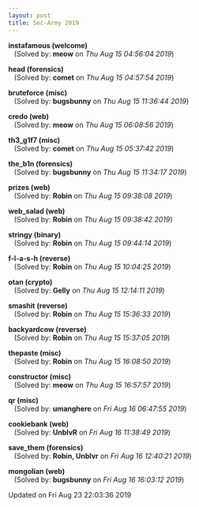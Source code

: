 ```yaml
---
layout: post
title: Sec-Army 2019
---
```


<!--break-->

**instafamous (welcome)**  
&nbsp;&nbsp;&nbsp;(Solved by: **meow** on _Thu Aug 15 04:56:04 2019_)  
  
**head (forensics)**  
&nbsp;&nbsp;&nbsp;(Solved by: **comet** on _Thu Aug 15 04:57:54 2019_)  
  
**bruteforce (misc)**  
&nbsp;&nbsp;&nbsp;(Solved by: **bugsbunny** on _Thu Aug 15 11:36:44 2019_)  
  
**credo (web)**  
&nbsp;&nbsp;&nbsp;(Solved by: **meow** on _Thu Aug 15 06:08:56 2019_)  
  
**th3_g1f7 (misc)**  
&nbsp;&nbsp;&nbsp;(Solved by: **comet** on _Thu Aug 15 05:37:42 2019_)  
  
**the_b1n (forensics)**  
&nbsp;&nbsp;&nbsp;(Solved by: **bugsbunny** on _Thu Aug 15 11:34:17 2019_)  
  
**prizes (web)**  
&nbsp;&nbsp;&nbsp;(Solved by: **Robin** on _Thu Aug 15 09:38:08 2019_)  
  
**web_salad (web)**  
&nbsp;&nbsp;&nbsp;(Solved by: **Robin** on _Thu Aug 15 09:38:42 2019_)  
  
**stringy (binary)**  
&nbsp;&nbsp;&nbsp;(Solved by: **Robin** on _Thu Aug 15 09:44:14 2019_)  
  
**f-l-a-s-h (reverse)**  
&nbsp;&nbsp;&nbsp;(Solved by: **Robin** on _Thu Aug 15 10:04:25 2019_)  
  
**otan (crypto)**  
&nbsp;&nbsp;&nbsp;(Solved by: **Gelly** on _Thu Aug 15 12:14:11 2019_)  
  
**smashit (reverse)**  
&nbsp;&nbsp;&nbsp;(Solved by: **Robin** on _Thu Aug 15 15:36:33 2019_)  
  
**backyardcow (reverse)**  
&nbsp;&nbsp;&nbsp;(Solved by: **Robin** on _Thu Aug 15 15:37:05 2019_)  
  
**thepaste (misc)**  
&nbsp;&nbsp;&nbsp;(Solved by: **Robin** on _Thu Aug 15 16:08:50 2019_)  
  
**constructor (misc)**  
&nbsp;&nbsp;&nbsp;(Solved by: **meow** on _Thu Aug 15 16:57:57 2019_)  
  
**qr (misc)**  
&nbsp;&nbsp;&nbsp;(Solved by: **umanghere** on _Fri Aug 16 06:47:55 2019_)  
  
**cookiebank (web)**  
&nbsp;&nbsp;&nbsp;(Solved by: **UnblvR** on _Fri Aug 16 11:38:49 2019_)  
  
**save_them (forensics)**  
&nbsp;&nbsp;&nbsp;(Solved by: **Robin, Unblvr** on _Fri Aug 16 12:40:21 2019_)  
  
**mongolian (web)**  
&nbsp;&nbsp;&nbsp;(Solved by: **bugsbunny** on _Fri Aug 16 16:03:12 2019_)  
  


Updated on Fri Aug 23 22:03:36 2019
